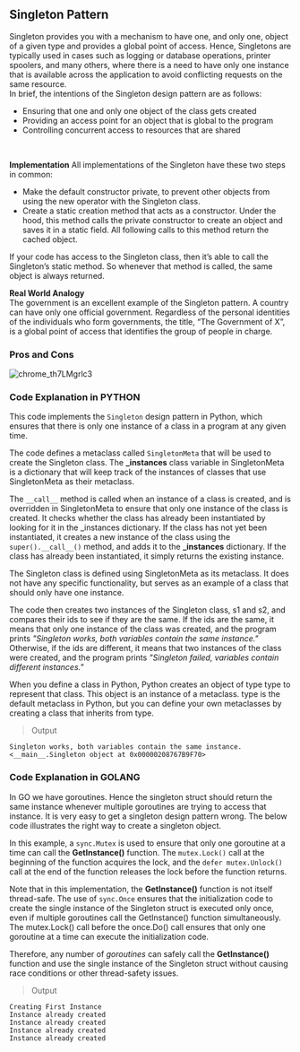 ## Singleton Pattern
Singleton provides you with a mechanism to have one, and only one, object of a given type and provides a global point of access. Hence, Singletons are typically used in cases such as logging or database operations, printer spoolers, and many others, where there is a need to have only one instance that is available across the application to avoid conflicting requests on the same resource.<br/>
In brief, the intentions of the Singleton design pattern are as follows:
- Ensuring that one and only one object of the class gets created
- Providing an access point for an object that is global to the program
- Controlling concurrent access to resources that are shared
<br/>

**Implementation**
All implementations of the Singleton have these two steps in common:

- Make the default constructor private, to prevent other objects from using the new operator with the Singleton class.
- Create a static creation method that acts as a constructor. Under the hood, this method calls the private constructor to create an object and saves it in a static field. All following calls to this method return the cached object.

If your code has access to the Singleton class, then it’s able to call the Singleton’s static method. So whenever that method is called, the same object is always returned.<br/>

**Real World Analogy**<br/>
The government is an excellent example of the Singleton pattern. A country can have only one official government. Regardless of the personal identities of the individuals who form governments, the title, “The Government of X”, is a global point of access that identifies the group of people in charge.
<br/>

### Pros and Cons
![chrome_th7LMgrlc3](https://user-images.githubusercontent.com/80080241/225833231-5917de95-38d2-4d16-a16d-7faed159e76c.png)


### Code Explanation in PYTHON
This code implements the `Singleton` design pattern in Python, which ensures that there is only one instance of a class in a program at any given time.

The code defines a metaclass called `SingletonMeta` that will be used to create the Singleton class. The **_instances** class variable in SingletonMeta is a dictionary that will keep track of the instances of classes that use SingletonMeta as their metaclass.

The `__call__` method is called when an instance of a class is created, and is overridden in SingletonMeta to ensure that only one instance of the class is created. It checks whether the class has already been instantiated by looking for it in the _instances dictionary. If the class has not yet been instantiated, it creates a new instance of the class using the `super().__call__()` method, and adds it to the **_instances** dictionary. If the class has already been instantiated, it simply returns the existing instance.

The Singleton class is defined using SingletonMeta as its metaclass. It does not have any specific functionality, but serves as an example of a class that should only have one instance.

The code then creates two instances of the Singleton class, s1 and s2, and compares their ids to see if they are the same. If the ids are the same, it means that only one instance of the class was created, and the program prints _"Singleton works, both variables contain the same instance."_ Otherwise, if the ids are different, it means that two instances of the class were created, and the program prints _"Singleton failed, variables contain different instances."_

When you define a class in Python, Python creates an object of type type to represent that class. This object is an instance of a metaclass. type is the default metaclass in Python, but you can define your own metaclasses by creating a class that inherits from type.
>Output
```
Singleton works, both variables contain the same instance.
<__main__.Singleton object at 0x00000208767B9F70>
```
### Code Explanation in GOLANG

In GO we have goroutines. Hence the singleton struct should return the same instance whenever multiple goroutines are trying to access that instance. It is very easy to get a singleton design pattern wrong. The below code illustrates the right way to create a singleton object. 

In this example, a `sync.Mutex` is used to ensure that only one goroutine at a time can call the **GetInstance()** function. The `mutex.Lock()` call at the beginning of the function acquires the lock, and the `defer mutex.Unlock()` call at the end of the function releases the lock before the function returns.

Note that in this implementation, the **GetInstance()** function is not itself thread-safe. 
The use of `sync.Once` ensures that the initialization code to create the single instance of the Singleton struct is executed only once, even if multiple goroutines call the GetInstance() function simultaneously.
The mutex.Lock() call before the once.Do() call ensures that only one goroutine at a time can execute the initialization code.

Therefore, any number of _goroutines_ can safely call the **GetInstance()** function and use the single instance of the Singleton struct without causing race conditions or other thread-safety issues.

>Output 
```
Creating First Instance
Instance already created
Instance already created
Instance already created
Instance already created
```